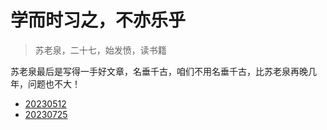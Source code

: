 # 学而时习之，不亦乐乎
> 苏老泉，二十七，始发愤，读书籍

苏老泉最后是写得一手好文章，名垂千古，咱们不用名垂千古，比苏老泉再晚几年，问题也不大！

+ [20230512](./20230512/)
+ [20230725](./20230725/)
